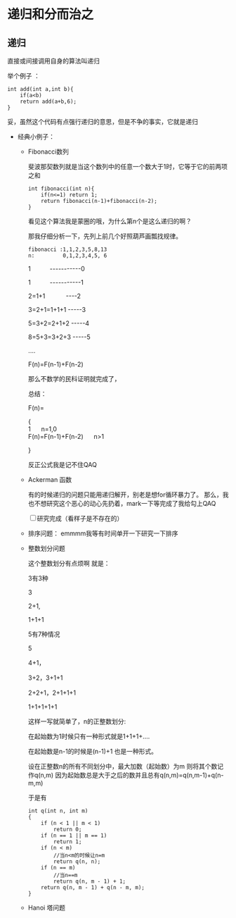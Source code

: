 # 递归和分而治之
## 递归
直接或间接调用自身的算法叫递归

举个例子 ：

```
int add(int a,int b){
    if(a<b)
    return add(a+b,6);
}
```
妥，虽然这个代码有点强行递归的意思，但是不争的事实，它就是递归

- 经典小例子：
    - Fibonacci数列
    
        斐波那契数列就是当这个数列中的任意一个数大于1时，它等于它的前两项之和

        ```
        int fibonacci(int n){
            if(n<=1) return 1;
            return fibonacci(n-1)+fibonacci(n-2);
        }
        ```
        看见这个算法我是蒙圈的哦，为什么第n个是这么递归的啊？
        
        那我仔细分析一下，先列上前几个好照葫芦画瓢找规律。
        ```
        fibonacci :1,1,2,3,5,8,13
        n:         0,1,2,3,4,5, 6
        ```
        1 &#160;&#160;&#160;&#160;&#160;&#160;&#160;&#160;&#160;&#160;-----------0

        1   &#160;&#160;&#160;&#160;&#160;&#160;&#160;&#160;&#160;&#160;-----------1

        2=1+1 &#160;&#160;&#160;&#160;&#160;&#160;&#160;&#160;&#160;&#160; ----2

        3=2+1=1+1+1&#160;-----3

        5=3+2=2+1+2&#160;-----4

        8=5+3=3+2+3&#160;-----5
        
        ....

        F(n)=F(n-1)+F(n-2)

        那么不数学的民科证明就完成了，

        总结：

        F(n)=
        
        { <br>
            1     &#160;&#160;&#160;&#160;      n=1,0
            <br/>
            F(n)=F(n-1)+F(n-2)  &#160;&#160;&#160;&#160; n>1

        }

        反正公式我是记不住QAQ

    - Ackerman 函数
  
        有的时候递归的问题只能用递归解开，别老是想for循环暴力了。
        那么，我也不想研究这个恶心的动心先扔着，mark一下等完成了我给勾上QAQ

        <input type="checkbox">研究完成（看样子是不存在的）

    - 排序问题： emmmm我等有时间单开一下研究一下排序
    
    - 整数划分问题
        
        这个整数划分有点烦啊
        就是：
        
        3有3种

        3

        2+1,
        
        1+1+1

        5有7种情况

        5

        4+1，

        3+2，3+1+1

        2+2+1，2+1+1+1

        1+1+1+1+1

        这样一写就简单了，n的正整数划分:

        在起始数为1时候只有一种形式就是1+1+1+....

        在起始数是n-1的时候是(n-1)+1
        也是一种形式。

        设在正整数n的所有不同划分中，最大加数（起始数）为m 则将其个数记作q(n,m)
        因为起始数总是大于之后的数并且总有q(n,m)=q(n,m-1)+q(n-m,m)

        于是有
        ```
        int q(int n, int m)
        {
            if (n < 1 || m < 1)
                return 0;
            if (n == 1 || m == 1)
                return 1;
            if (n < m)
                //当n<m的时候让n=m
                return q(n, n);
            if (n == m)
                //当n==m
                return q(n, m - 1) + 1;
            return q(n, m - 1) + q(n - m, m);
        }
        ```

    - Hanoi 塔问题

        

